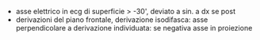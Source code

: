 - asse elettrico in ecg di superficie > -30', deviato a sin. a dx se post
- derivazioni del piano frontale, derivazione isodifasca: asse perpendicolare a derivazione individuata: se negativa asse in proiezione